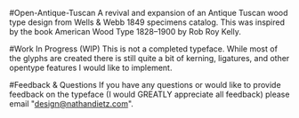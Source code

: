#Open-Antique-Tuscan
A revival and expansion of an Antique Tuscan wood type design from Wells & Webb 1849 specimens catalog. This was inspired by the book American Wood Type 1828–1900 by Rob Roy Kelly.

#Work In Progress (WIP)
This is not a completed typeface. While most of the glyphs are created there is still quite a bit of kerning, ligatures, and other opentype features I would like to implement.

#Feedback & Questions
If you have any questions or would like to provide feedback on the typeface (I would GREATLY appreciate all feedback) please email "design@nathandietz.com".

